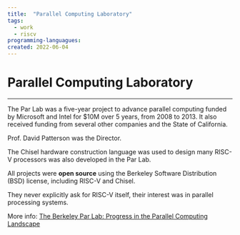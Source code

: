 ```yaml
---
title:  "Parallel Computing Laboratory"
tags:
  - work
  - riscv
programming-languagues:
created: 2022-06-04
---
```

# Parallel Computing Laboratory
---
The Par Lab was a five-year project to advance parallel computing funded by Microsoft and Intel for $10M over 5 years, from 2008 to 2013. It also received funding from several other companies and the State of California. 

Prof. David Patterson was the Director.

The Chisel hardware construction language was used to design many RISC-V processors was also developed in the Par Lab.

All projects were **open source** using the Berkeley Software Distribution (BSD) license, including RISC-V and Chisel.

They never explicitly ask for RISC-V itself, their interest was in parallel processing systems.

More info: [The Berkeley Par Lab: Progress in the Parallel Computing Landscape](https://www.amazon.com/Berkeley-Par-Lab-Computing-Landscape-ebook/dp/B00EQM51I4?)
